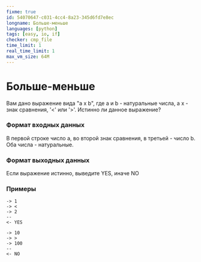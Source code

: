```yaml
---
fixme: true
id: 54070647-c031-4cc4-8a23-345d6fd7e8ec
longname: Больше-меньше
languages: [python]
tags: [easy, io, if]
checker: cmp_file
time_limit: 1
real_time_limit: 1
max_vm_size: 64M
---
```


<h1>Больше-меньше</h1>

Вам дано выражение вида "a x b", где a и b - натуральные числа, а x - знак сравнения, '<' или '>'. Истинно ли данное выражение?

### Формат входных данных

В первой строке число a, во второй знак сравнения, в третьей - число b. Оба числа - натуральные.

### Формат выходных данных

Если выражение истинно, выведите YES, иначе NO

### Примеры

```
-> 1
-> <
-> 2
--
<- YES
```

```
-> 10
-> >
-> 100
--
<- NO
```
